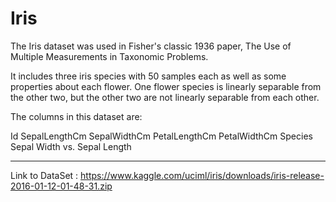# Iris

The Iris dataset was used in Fisher's classic 1936 paper, The Use of Multiple Measurements in Taxonomic Problems.

It includes three iris species with 50 samples each as well as some properties about each flower. One flower species is linearly separable from the other two, but the other two are not linearly separable from each other.

The columns in this dataset are:

Id
SepalLengthCm
SepalWidthCm
PetalLengthCm
PetalWidthCm
Species
Sepal Width vs. Sepal Length

---

Link to DataSet : https://www.kaggle.com/uciml/iris/downloads/iris-release-2016-01-12-01-48-31.zip
